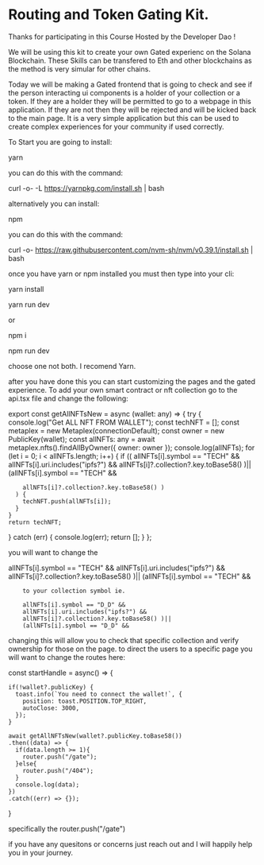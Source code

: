 # Routing and Token Gating Kit. 

Thanks for participating in this Course Hosted by the Developer Dao !

We will be using this kit to create your own Gated experienc on the Solana Blockchain. These Skills can be transfered to Eth and other blockchains as the method is very simular for other chains. 

Today we will be making a Gated frontend that is going to check and see if the person interacting ui components is a holder of your collection or a token. If they are a holder they will be permitted to go to a webpage in this application. If they are not then they will be rejected and will be kicked back to the main page. It is a very simple application but this can be used to create complex experiences for your community if used correctly. 

To Start you are going to install: 

yarn 

you can do this with the command:

curl -o- -L https://yarnpkg.com/install.sh | bash

alternatively you can install:

npm 

you can do this with the command: 

curl -o- https://raw.githubusercontent.com/nvm-sh/nvm/v0.39.1/install.sh | bash

once you have yarn or npm installed you must then type into your cli: 

yarn install 

yarn run dev

or 

npm i 

npm run dev

choose one not both. I recomend Yarn. 

after you have done this you can start customizing the pages and the gated experience. To add your own smart contract or nft collection go to the api.tsx file and change the following: 

export const getAllNFTsNew = async (wallet: any) => {
  try {
    console.log("Get ALL NFT FROM WALLET");
    const techNFT = [];
    const metaplex = new Metaplex(connectionDefault);
    const owner = new PublicKey(wallet);
    const allNFTs: any = await metaplex.nfts().findAllByOwner({ owner: owner });
    console.log(allNFTs);
    for (let i = 0; i < allNFTs.length; i++) {
      if ((
        allNFTs[i].symbol == "TECH" &&
        allNFTs[i].uri.includes("ipfs?") &&
        allNFTs[i]?.collection?.key.toBase58() )||
        (allNFTs[i].symbol == "TECH" &&
        
        allNFTs[i]?.collection?.key.toBase58() )
      ) {
        techNFT.push(allNFTs[i]);
      }
    }
    return techNFT;
  } catch (err) {
    console.log(err);
    return [];
  }
};


you will want to change the

allNFTs[i].symbol == "TECH" &&
        allNFTs[i].uri.includes("ipfs?") &&
        allNFTs[i]?.collection?.key.toBase58() )||
        (allNFTs[i].symbol == "TECH" &&

        to your collection symbol ie. 

        allNFTs[i].symbol == "D_D" &&
        allNFTs[i].uri.includes("ipfs?") &&
        allNFTs[i]?.collection?.key.toBase58() )||
        (allNFTs[i].symbol == "D_D" &&

changing this will allow you to check that specific collection and verify ownership for those on the page. 
to direct the users to a specific page you will want to change the routes here: 

const startHandle = async() => {

    if(!wallet?.publicKey) {
      toast.info(`You need to connect the wallet!`, {
        position: toast.POSITION.TOP_RIGHT,
        autoClose: 3000,
      });
    }

    await getAllNFTsNew(wallet?.publicKey.toBase58())
    .then((data) => {
      if(data.length >= 1){
        router.push("/gate");
      }else{
        router.push("/404");
      }
      console.log(data);
    })
    .catch((err) => {});
  }

  specifically the router.push("/gate")

if you have any quesitons or concerns just reach out and I will happily help you in your journey. 
